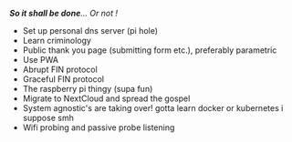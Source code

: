  _**So it shall be done**... Or not !_
 
 - Set up personal dns server (pi hole)
 - Learn criminology
 - Public thank you page (submitting form etc.), preferably parametric
 - Use PWA 
 - Abrupt FIN protocol
 - Graceful FIN protocol
 - The raspberry pi thingy (supa fun)
 - Migrate to NextCloud and spread the gospel
 - System agnostic's are taking over! gotta learn docker or kubernetes i suppose smh
 - Wifi probing and passive probe listening
